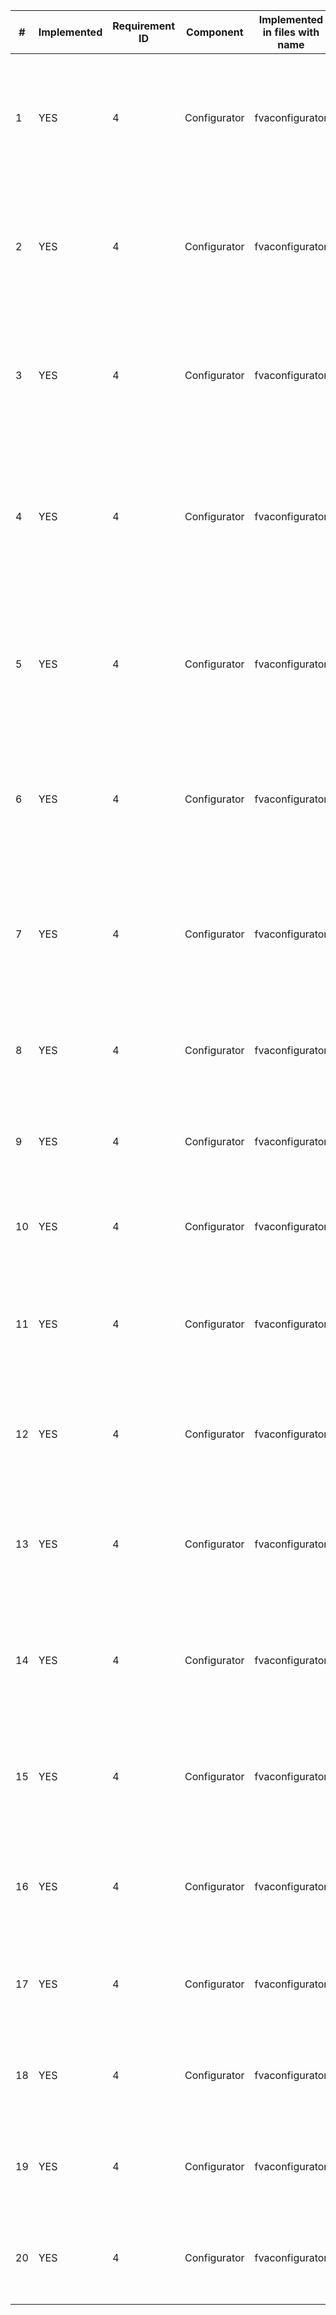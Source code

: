 | # | Implemented | Requirement ID | Component      | Implemented in files with name | Description |
| - | ------------| ---------------| ---------------|--------------------------------|------------ |
| 1 |  YES        | 4              | Configurator   | fvaconfigurator                | The system shall provide the user with an ability to enable/disable the check for photo Search attribute "device" via UI  |
| 2 |  YES        | 4              | Configurator   | fvaconfigurator                | The system shall provide the user with an ability to enable/disable the check for photo Search attribute "location" via UI |
| 3 |  YES        | 4              | Configurator   | fvaconfigurator                | The system shall provide the user with an ability to enable/disable the check for photo Search attribute "people" via UI    | 
| 4 |  YES        | 4              | Configurator   | fvaconfigurator                | The system shall provide the user with an ability to enable/disable the check for multimedia search attribute "Description Or Comment" via UI |
| 5 |  YES        | 4              | Configurator   | fvaconfigurator                | The system shall provide the user with an ability to enable/disable the check for multimedia search attribute "date/time" via UI |
| 6 |  YES        | 4              | Configurator   | fvaconfigurator                | The system shall provide the user with an ability to enable/disable the check for multimedia search attribute "Event" via UI |
| 7 |  YES        | 4              | Configurator   | fvaconfigurator                | The system shall provide the user with an ability to enable/disable the check for multimedia search attribute "Event Reason People" via UI |
| 8 |  YES        | 4              | Configurator   | fvaconfigurator                | The system shall provide the user with an ability to set the system language via UI |
| 9 |  YES        | 4              | Configurator   | fvaconfigurator                | The system shall provide the user with an ability to set the system root folder via UI |
| 10|  YES        | 4              | Configurator   | fvaconfigurator                | The system shall provide the user with an ability to set the system log level via UI |
| 11|  YES        | 4              | Configurator   | fvaconfigurator                | The system shall provide the user with an ability to enable/disable the check for photo oritentation via UI |
| 12|  YES        | 4              | Configurator   | fvaconfigurator                | The system shall provide the user with an ability to enable/disable the integration with digiKam via UI |
| 13|  YES        | 4              | Configurator   | fvaconfigurator                | The system shall provide the user with an ability to enable/disable the integration with GooglePhotos via UI |
| 14|  YES        | 4              | Configurator   | fvaconfigurator                | The system shall provide the user with an ability to enable/disable the renaming images by file modification time via UI |
| 15|  YES        | 4              | Configurator   | fvaconfigurator                | The system shall provide the user with an ability to enable/disable the renaming video by file modification time via UI |
| 16|  YES        | 4              | Configurator   | fvaconfigurator                | The system shall provide the user with an ability to set up minimal number files in a folder via UI |
| 17|  YES        | 4              | Configurator   | fvaconfigurator                | The system shall provide the user with an ability to set up folder name format via UI |
| 18|  YES        | 4              | Configurator   | fvaconfigurator                | The system shall provide the user with an ability to set up file name format via UI |
| 19|  YES        | 4              | Configurator   | fvaconfigurator                | The system shall provide the user with an ability to set up folder year format via UI |
| 20|  YES        | 4              | Configurator   | fvaconfigurator                | The system shall provide the user with an ability to set up Exif Date Time format via UI |